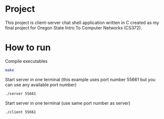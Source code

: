 # Project

This project is client-server chat shell application written in C created as my final project for Oregon State Intro To Computer Networks (CS372).

# How to run

Compile executables

```bash
make
```

Start server in one terminal (this example uses port number 55661 but you can use any available port number)

```bash
./server 55661
```

Start server in one terminal (use same port number as server)

```bash
./client 55661
```
